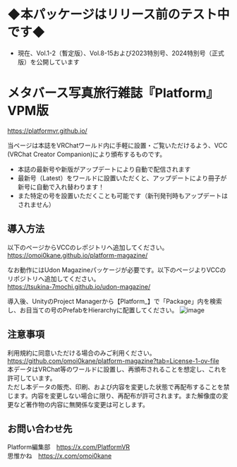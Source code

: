 # ◆本パッケージはリリース前のテスト中です◆
* 現在、Vol.1-2（暫定版）、Vol.8-15および2023特別号、2024特別号（正式版）を公開しています

# メタバース写真旅行雑誌『Platform』VPM版
https://platformvr.github.io/

当ページは本誌をVRChatワールド内に手軽に設置・ご覧いただけるよう、VCC (VRChat Creator Companion)により頒布するものです。
* 本誌の最新号や新版がアップデートにより自動で配信されます
* 最新号（Latest）をワールドに設置いただくと、アップデートにより冊子が新号に自動で入れ替わります！
* また特定の号を設置いただくことも可能です（新刊発刊時もアップデートはされません）

## 導入方法
以下のページからVCCのレポジトリへ追加してください。  
https://omoi0kane.github.io/platform-magazine/

なお動作にはUdon Magazineパッケージが必要です。以下のページよりVCCのリポジトリへ追加してください。  
https://tsukina-7mochi.github.io/udon-magazine/

導入後、UnityのProject Managerから【Platform_】で「Package」内を検索し、お目当ての号のPrefabをHierarchyに配置してください。
![image](https://github.com/user-attachments/assets/2e1d7550-37e1-4481-8d94-bc6aa90ef145)


## 注意事項
利用規約に同意いただける場合のみご利用ください。  
https://github.com/omoi0kane/platform-magazine?tab=License-1-ov-file  
本データはVRChat等のワールドに設置し、再頒布されることを想定し、これを許可しています。  
ただし本データの販売、印刷、および内容を変更した状態で再配布することを禁じます。内容を変更しない場合に限り、再配布が許可されます。また解像度の変更など著作物の内容に無関係な変更は可とします。

## お問い合わせ先
Platform編集部　https://x.com/PlatformVR  
思惟かね　https://x.com/omoi0kane  
